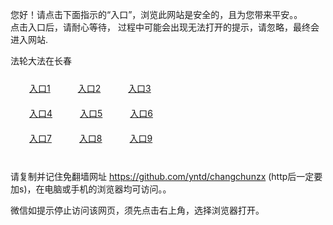 您好！请点击下面指示的“入口”，浏览此网站是安全的，且为您带来平安。。 <br/>
点击入口后，请耐心等待， 过程中可能会出现无法打开的提示，请忽略，最终会进入网站. </br>

法轮大法在长春<br/>
<div style="padding:10px"><a style="margin:20px" target="_blank" href="https://d3igmssl5cu4c3.cloudfront.net/2Qpsp?zrmeiurs" id="ccLink1" rel="nofollow">入口1</a> <a target="_blank" style="margin:20px" href="https://d1l85fis9e2o1a.cloudfront.net/2Qpsp?xlzizgt" id="ccLink2" rel="nofollow">入口2</a> <a style="margin:20px" target="_blank" href="https://d302rzaktmzk0u.cloudfront.net/2Qpsp?wffnkyuo" id="ccLink3" rel="nofollow">入口3</a></div>

<div style="padding:10px" ><a style="margin:20px" target="_blank" href="https://d3igmssl5cu4c3.cloudfront.net/2Qpsp?zrmeiurs" id="ccLink4" rel="nofollow">入口4</a> <a style="margin:20px" href="https://d1l85fis9e2o1a.cloudfront.net/2Qpsp?xlzizgt" target="_blank" id="ccLink5" rel="nofollow">入口5</a> <a style="margin:20px" href="https://d302rzaktmzk0u.cloudfront.net/2Qpsp?wffnkyuo" target="_blank" id="ccLink6" rel="nofollow">入口6</a></div>

<div style="padding:10px"><a style="margin:20px" target="_blank" href="https://d3igmssl5cu4c3.cloudfront.net/2Qpsp?zrmeiurs" id="ccLink7" rel="nofollow">入口7</a> <a style="margin:20px" href="https://d1l85fis9e2o1a.cloudfront.net/2Qpsp?xlzizgt" target="_blank" id="ccLink8" rel="nofollow">入口8</a> <a style="margin:20px" target="_blank" href="https://d302rzaktmzk0u.cloudfront.net/2Qpsp?wffnkyuo" id="ccLink9" rel="nofollow">入口9</a></div>

<br/>



请复制并记住免翻墙网址 https://github.com/yntd/changchunzx (http后一定要加s)，在电脑或手机的浏览器均可访问。。<br/>

微信如提示停止访问该网页，须先点击右上角，选择浏览器打开。

